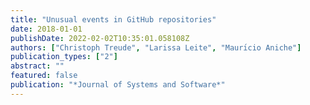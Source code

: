 ```yaml
---
title: "Unusual events in GitHub repositories"
date: 2018-01-01
publishDate: 2022-02-02T10:35:01.058108Z
authors: ["Christoph Treude", "Larissa Leite", "Maurı́cio Aniche"]
publication_types: ["2"]
abstract: ""
featured: false
publication: "*Journal of Systems and Software*"
---
```


